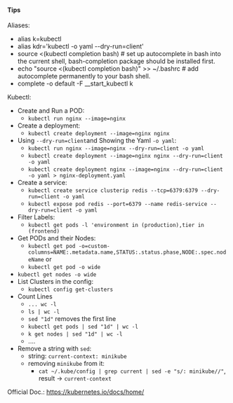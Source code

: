 #### Tips

Aliases:

- alias k=kubectl
- alias kdr='kubectl -o yaml --dry-run=client'
- source <(kubectl completion bash) # set up autocomplete in bash into the current shell, bash-completion package should be installed first.
- echo "source <(kubectl completion bash)" >> ~/.bashrc # add autocomplete permanently to your bash shell.
- complete -o default -F __start_kubectl k

Kubectl:
  - Create and Run a POD:
    - `kubectl run nginx --image=nginx`
  - Create a deployment:
    - `kubectl create deployment --image=nginx nginx`
  - Using `--dry-run=client`and Showing the Yaml `-o yaml`:
    - `kubectl run nginx --image=nginx --dry-run=client -o yaml`
    - `kubectl create deployment --image=nginx nginx --dry-run=client -o yaml`
    - `kubectl create deployment nginx --image=nginx --dry-run=client -o yaml > nginx-deployment.yaml`
  - Create a service:
    - `kubectl create service clusterip redis --tcp=6379:6379 --dry-run=client -o yaml `
    - `kubectl expose pod redis --port=6379 --name redis-service --dry-run=client -o yaml`
  - Filter Labels:
    - `kubectl get pods -l 'environment in (production),tier in (frontend)`
  - Get PODs and their Nodes:
    - `kubectl get pod -o=custom-columns=NAME:.metadata.name,STATUS:.status.phase,NODE:.spec.nodeName`
    or
    - `kubectl get pod -o wide`
  - `kubectl get nodes -o wide`
  - List Clusters in the config:
    - `kubectl config get-clusters`
  - Count Lines
    - `... wc -l`
    - `ls | wc -l`
    - `sed "1d"` removes the first line
    - `kubectl get pods | sed "1d" | wc -l`
    - `k get nodes | sed "1d" | wc -l`
    - ....
  - Remove a string with `sed`:
    - string: `current-context: minikube`
    - removing `minikube` from it:
      - `cat ~/.kube/config | grep current | sed -e "s/: minikube//"`, result -> `current-context`

Official Doc.: <https://kubernetes.io/docs/home/>